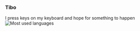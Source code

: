 ### Tibo
I press keys on my keyboard and hope for something to happen  
![Most used languages](https://github-readme-stats.vercel.app/api/top-langs/?username=tibostr&count_private=true&show_icons=true&theme=github_dark&langs_count=10&layout=compact)
